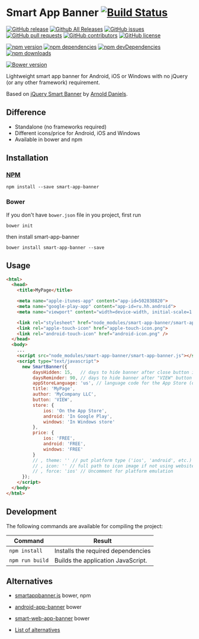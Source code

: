 Smart App Banner [![Build Status](https://img.shields.io/travis/kudago/smart-app-banner.svg?maxAge=2592000&style=flat-square)](https://travis-ci.org/kudago/smart-app-banner)
================

[![GitHub release](https://img.shields.io/github/release/kudago/smart-app-banner.svg?maxAge=2592000&style=flat-square)](https://github.com/kudago/smart-app-banner/releases) [![Github All Releases](https://img.shields.io/github/downloads/kudago/smart-app-banner/total.svg?maxAge=2592000?style=flat-square)](https://github.com/kudago/smart-app-banner/releases) [![GitHub issues](https://img.shields.io/github/issues/kudago/smart-app-banner.svg?maxAge=2592000?style=flat-square)](https://github.com/kudago/smart-app-banner/issues) [![GitHub pull requests](https://img.shields.io/github/issues-pr/kudago/smart-app-banner.svg?maxAge=2592000?style=flat-square)](https://github.com/kudago/smart-app-banner/pulls) [![GitHub contributors](https://img.shields.io/github/contributors/kudago/smart-app-banner.svg?maxAge=2592000?style=flat-square)](https://github.com/kudago/smart-app-banner/graphs/contributors) [![GitHub license](https://img.shields.io/github/license/kudago/smart-app-banner.svg?maxAge=2592000?style=flat-square)](https://github.com/kudago/smart-app-banner/blob/master/LICENSE)

[![npm version](https://img.shields.io/npm/v/smart-app-banner.svg?maxAge=2592000&style=flat-square)](https://www.npmjs.com/package/smart-app-banner) [![npm dependencies](https://img.shields.io/david/kudago/smart-app-banner.svg?maxAge=2592000&style=flat-square)](https://david-dm.org/kudago/smart-app-banner) [![npm devDependencies](https://img.shields.io/david/dev/kudago/smart-app-banner.svg?maxAge=2592000&style=flat-square)](https://david-dm.org/kudago/smart-app-banner?type=dev) [![npm downloads](https://img.shields.io/npm/dt/smart-app-banner.svg?maxAge=2592000?style=flat-square)](https://www.npmjs.com/package/smart-app-banner)

[![Bower version](https://img.shields.io/bower/v/smart-app-banner.svg?maxAge=2592000&style=flat-square)](https://badge.fury.io/bo/smart-app-banner)

Lightweight smart app banner for Android, iOS or Windows with no jQuery (or any other framework) requirement.

Based on [jQuery Smart Banner](https://github.com/jasny/jquery.smartbanner) by [Arnold Daniels](https://github.com/jasny).

## Difference

* Standalone (no frameworks required)
* Different icons/price for Android, iOS and Windows
* Available in bower and npm

## Installation

### <abbr title="Node Package Manager">NPM</abbr>

`npm install --save smart-app-banner`

### Bower

If you don't have `bower.json` file in you project, first run

`bower init`

then install smart-app-banner

`bower install smart-app-banner --save`


## Usage

```html
<html>
  <head>
    <title>MyPage</title>

    <meta name="apple-itunes-app" content="app-id=502838820">
    <meta name="google-play-app" content="app-id=ru.hh.android">
    <meta name="viewport" content="width=device-width, initial-scale=1.0">

    <link rel="stylesheet" href="node_modules/smart-app-banner/smart-app-banner.css" type="text/css" media="screen">
    <link rel="apple-touch-icon" href="apple-touch-icon.png">
    <link rel="android-touch-icon" href="android-icon.png" />
  </head>
  <body>
    ...
    <script src="node_modules/smart-app-banner/smart-app-banner.js"></script>
    <script type="text/javascript">
      new SmartBanner({
          daysHidden: 15,   // days to hide banner after close button is clicked (defaults to 15)
          daysReminder: 90, // days to hide banner after "VIEW" button is clicked (defaults to 90)
          appStoreLanguage: 'us', // language code for the App Store (defaults to user's browser language)
          title: 'MyPage',
          author: 'MyCompany LLC',
          button: 'VIEW',
          store: {
              ios: 'On the App Store',
              android: 'In Google Play',
              windows: 'In Windows store'
          },
          price: {
              ios: 'FREE',
              android: 'FREE',
              windows: 'FREE'
          }
          // , theme: '' // put platform type ('ios', 'android', etc.) here to force single theme on all device
          // , icon: '' // full path to icon image if not using website icon image
          // , force: 'ios' // Uncomment for platform emulation
      });
    </script>
  </body>
</html>
```

## Development

The following commands are available for compiling the project:

| Command | Result |
| ------- | ------ |
| `npm install` | Installs the required dependencies |
| `npm run build` | Builds the application JavaScript. |

## Alternatives

* [smartappbanner.js](https://github.com/ain/smartbanner.js) bower, npm 
* [android-app-banner](https://github.com/SpartzInc/android-app-banner/) bower
* [smart-web-app-banner](https://github.com/joshsilverman/Smart-Web-App-Banner/) bower

* [List of alternatives](https://libraries.io/search?platforms=Bower&q=smart+app+banner)
